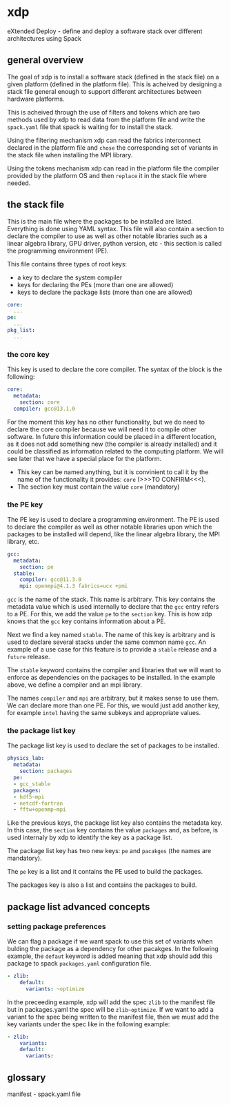 # xdp

eXtended Deploy - define and deploy a software stack over different architectures using Spack

## general overview

The goal of xdp is to install a software stack (defined in the stack file) on a given
platform (defined in the platform file). This is acheived by designing a stack file
general enough to support different architectures between hardware platforms.

This is acheived through the use of filters and tokens which are two methods used
by xdp to read data from the platform file and write the `spack.yaml` file that spack
is waiting for to install the stack.

Using the filtering mechanism xdp can read the fabrics interconnect declared in the
platform file and `chose` the corresponding set of variants in the stack file when
installing the MPI library.

Using the tokens mechanism xdp can read in the platform file the compiler provided by
the platform OS and then `replace` it in the stack file where needed.

## the stack file

This is the main file where the packages to be installed are listed. Everything is done
using YAML syntax. This file will also contain a section to declare the compiler to use
as well as other notable libraries such as a linear algebra library, GPU driver, python
version, etc - this section is called the programming environment (PE).

This file contains three types of root keys:
+ a key to declare the system compiler
+ keys for declaring the PEs (more than one are allowed)
+ keys to declare the package lists (more than one are allowed)

```yaml
core:
  ...
pe:
  ...
pkg_list:
  ...
```
### the core key
This key is used to declare the core compiler. The syntax of the block is the following:
```yaml
core:
  metadata:
    section: core
  compiler: gcc@13.1.0
```
For the moment this key has no other functionality, but we do need to declare the core
compiler because we will need it to compile other software. In future this information
could be placed in a different location, as it does not add something new (the compiler
is already installed) and it could be classified as information related to the computing
platform. We will see later that we have a special place for the platform.

+ This key can be named anything, but it is convinient to call it by the name of the
functionality it provides: `core` (>>>TO CONFIRM<<<).
+ The section key must contain the value `core` (mandatory)

### the PE key
The PE key is used to declare a programming environment. The PE is used to declare the
compiler as well as other notable libraries upon which the packages to be installed will
depend, like the linear algebra library, the MPI library, etc.

```yaml
gcc:
  metadata:
    section: pe
  stable:
    compiler: gcc@11.3.0
    mpi: openmpi@4.1.3 fabrics=ucx +pmi
```
`gcc` is the name of the stack. This name is arbitrary. This key contains the metadata
value which is used internally to declare that the `gcc` entry refers to a PE. For this, 
we add the value `pe` to the `section` key. This is how xdp knows that the `gcc` key
contains information about a PE.

Next we find a key named `stable`. The name of this key is arbitrary and is used to
declare several stacks under the same common name `gcc`. An example of a use case for
this feature is to provide a `stable` release and a `future` release.

The `stable` keyword contains the compiler and libraries that we will want to enforce
as dependencies on the packages to be installed. In the example above, we define a
compiler and an mpi library.

The names `compiler` and `mpi` are arbitrary, but it makes sense to use them.
We can declare more than one PE. For this, we would just add another key, for example
`intel` having the same subkeys and appropriate values.

### the package list key
The package list key is used to declare the set of packages to be installed.

```yaml
physics_lab:
  metadata:
    section: packages
  pe:
  - gcc_stable
  packages:
  - hdf5~mpi
  - netcdf-fortran
  - fftw+openmp~mpi
```
Like the previous keys, the package list key also contains the metadata key. In this
case, the `section` key contains the value `packages` and, as before, is used internaly
by xdp to identify the key as a package list.

The package list key has two new keys: `pe` and `pacakges` (the names are mandatory).

The `pe` key is a list and it contains the PE used to build the packages.

The packages key is also a list and contains the packages to build.





## package list advanced concepts
### setting package preferences
We can flag a package if we want spack to use this set of variants when bulding the package
as a dependency for other pacakges. In the following example, the `defaut` keyword is added
meaning that xdp should add this package to spack `packages.yaml` configuration file.

```yaml
- zlib:
    default:
      variants: ~optimize
```
In the preceeding example, xdp will add the spec `zlib` to the manifest file but in
packages.yaml the spec will be `zlib~optimize`. If we want to add a variant to the
spec being written to the manifest file, then we must add the key variants under the
spec like in the following example:
```yaml
- zlib:
    variants:
    default:
      variants: 
```
    
## glossary

manifest - spack.yaml file

